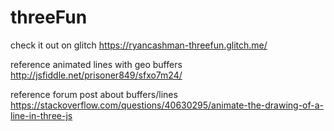 # threeFun
check it out on glitch
https://ryancashman-threefun.glitch.me/

reference animated lines with geo buffers
http://jsfiddle.net/prisoner849/sfxo7m24/

reference forum post about buffers/lines
https://stackoverflow.com/questions/40630295/animate-the-drawing-of-a-line-in-three-js
